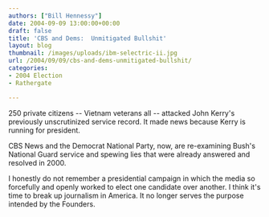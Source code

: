 ```yaml
---
authors: ["Bill Hennessy"]
date: 2004-09-09 13:00:00+00:00
draft: false
title: 'CBS and Dems:  Unmitigated Bullshit'
layout: blog
thumbnail: /images/uploads/ibm-selectric-ii.jpg
url: /2004/09/09/cbs-and-dems-unmitigated-bullshit/
categories:
- 2004 Election
- Rathergate

---
```


250 private citizens -- Vietnam veterans all -- attacked John Kerry's previously unscrutinized service record. It made news because Kerry is running for president.

CBS News and the Democrat National Party, now, are re-examining Bush's National Guard service and spewing lies that were already answered and resolved in 2000.

I honestly do not remember a presidential campaign in which the media so forcefully and openly worked to elect one candidate over another. I think it's time to break up journalism in America. It no longer serves the purpose intended by the Founders.

